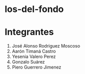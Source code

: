 ﻿# los-del-fondo
# Integrantes
1. José Alonso Rodriguez Moscoso
2. Aarón Timaná Castro
3. Yesenia Valero Perez
4. Gonzalo Suárez
5. Piero Guerrero Jimenez
